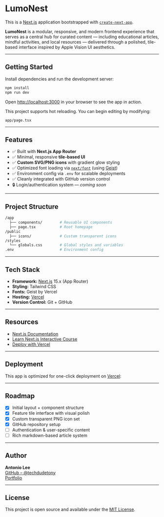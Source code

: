 # LumoNest

This is a [Next.js](https://nextjs.org) application bootstrapped with [`create-next-app`](https://nextjs.org/docs/app/api-reference/cli/create-next-app).

**LumoNest** is a modular, responsive, and modern frontend experience that serves as a central hub for curated content — including educational articles, mindful activities, and local resources — delivered through a polished, tile-based interface inspired by Apple Vision UI aesthetics.

---

## Getting Started

Install dependencies and run the development server:

```bash
npm install
npm run dev
```

Open [http://localhost:3000](http://localhost:3000) in your browser to see the app in action.

This project supports hot reloading. You can begin editing by modifying:

```
app/page.tsx
```

---

## Features

- ✅ Built with **Next.js App Router**
- ✅ Minimal, responsive **tile-based UI**
- ✅ **Custom SVG/PNG icons** with gradient glow styling
- ✅ Optimized font loading via [`next/font`](https://nextjs.org/docs/app/building-your-application/optimizing/fonts) (using [Geist](https://vercel.com/font))
- ✅ Environment config via `.env` for scalable deployments
- ✅ Cleanly integrated with GitHub version control
- 🔒 Login/authentication system — _coming soon_

---

## Project Structure

```bash
/app
  ├── components/        # Reusable UI components
  ├── page.tsx           # Root homepage
/public
  ├── icons/             # Custom transparent icons
/styles
  └── globals.css        # Global styles and variables
.env                     # Environment config
```

---

## Tech Stack

- **Framework:** [Next.js](https://nextjs.org) 15.x (App Router)
- **Styling:** Tailwind CSS
- **Fonts:** Geist by Vercel
- **Hosting:** [Vercel](https://vercel.com)
- **Version Control:** Git + GitHub

---

## Resources

- [Next.js Documentation](https://nextjs.org/docs)  
- [Learn Next.js Interactive Course](https://nextjs.org/learn)  
- [Deploy with Vercel](https://vercel.com/new)

---

## Deployment

This app is optimized for one-click deployment on [Vercel](https://vercel.com):

---

## Roadmap

- [x] Initial layout + component structure
- [x] Feature tile interface with visual polish
- [x] Custom transparent PNG icon set
- [x] GitHub repository setup
- [ ] Authentication & user-specific content
- [ ] Rich markdown-based article system

---

##  Author

**Antonio Lee**  
[GitHub – @techdudetony](https://github.com/techdudetony)  
[Portfolio](https://antoniolee.vercel.app)

---

## License

This project is open source and available under the [MIT License](LICENSE).
